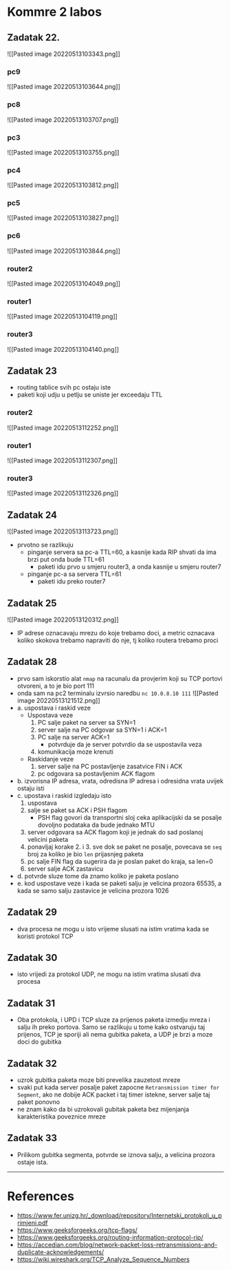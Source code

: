 # Kommre 2 labos
## Zadatak 22.
![[Pasted image 20220513103343.png]]

### pc9
![[Pasted image 20220513103644.png]]
### pc8
![[Pasted image 20220513103707.png]]
### pc3
![[Pasted image 20220513103755.png]]
### pc4
![[Pasted image 20220513103812.png]]
### pc5
![[Pasted image 20220513103827.png]]
### pc6
![[Pasted image 20220513103844.png]]
### router2
![[Pasted image 20220513104049.png]]
### router1
![[Pasted image 20220513104119.png]]
### router3
![[Pasted image 20220513104140.png]]
## Zadatak 23
- routing tablice svih pc ostaju iste
- paketi koji udju u petlju se uniste jer exceedaju TTL
### router2
![[Pasted image 20220513112252.png]]
### router1
![[Pasted image 20220513112307.png]]
### router3
![[Pasted image 20220513112326.png]]
## Zadatak 24
![[Pasted image 20220513113723.png]]
- prvotno se razlikuju
	- pinganje servera sa pc-a TTL=60, a kasnije kada RIP shvati da ima brzi put onda bude TTL=61
		- paketi idu prvo u smjeru router3, a onda kasnije u smjeru router7
	- pinganje pc-a sa servera TTL=61
		- paketi idu preko router7 
## Zadatak 25
![[Pasted image 20220513120312.png]]
- IP adrese oznacavaju mrezu do koje trebamo doci, a metric oznacava koliko skokova trebamo napraviti do nje, tj koliko routera trebamo proci
## Zadatak 28
- prvo sam iskorstio alat `nmap` na racunalu da provjerim koji su TCP portovi otvoreni, a to je bio port 111
- onda sam na pc2 terminalu izvrsio naredbu `nc 10.0.8.10 111`
![[Pasted image 20220513121512.png]]
- a. uspostava i raskid veze 
	- Uspostava veze
		1. PC salje paket na server sa SYN=1
		2. server salje na PC odgovar sa SYN=1 i ACK=1
		3. PC salje na server ACK=1
			- potvrduje da je server potvrdio da se uspostavila veza
		4. komunikacija moze krenuti
	- Raskidanje veze
		1. server salje na PC postavljenje zasatvice FIN i ACK
		2. pc odgovara sa postavljenim ACK flagom
- b. izvorisna IP adresa, vrata, odredisna IP adresa i odresidna vrata uvijek ostaju isti
- c. upostava i raskid izgledaju isto
	1. uspostava
	2. salje se paket sa ACK i PSH flagom
		- PSH flag govori da transportni sloj ceka aplikacijski da se posalje dovoljno podataka da bude jednako MTU
	3. server odgovara sa ACK flagom koji je jednak do sad poslanoj velicini paketa
	4. ponavljaj korake 2. i 3. sve dok se paket ne posalje, povecava se `seq` broj za koliko je bio `len` prijasnjeg paketa
	5. pc salje FIN flag da sugerira da je poslan paket do kraja, sa len=0
	6. server salje ACK zastavicu
- d. potvrde sluze tome da znamo koliko je paketa poslano
- e. kod uspostave veze i kada se paketi salju je velicina prozora 65535, a kada se samo salju zastavice je velicina prozora 1026
## Zadatak 29
- dva procesa ne mogu u isto vrijeme slusati na istim vratima kada se koristi protokol TCP
## Zadatak 30
- isto vrijedi za protokol UDP, ne mogu na istim vratima slusati dva procesa
## Zadatak 31
- Oba protokola, i UPD i TCP sluze za prijenos paketa izmedju mreza i salju ih preko portova. Samo se razlikuju u tome kako ostvaruju taj prijenos, TCP je sporiji ali nema gubitka paketa, a UDP je brzi a moze doci do gubitka
## Zadatak 32
- uzrok gubitka paketa moze biti prevelika zauzetost mreze
- svaki put kada server posalje paket zapocne `Retransmission timer for Segment`, ako ne dobije ACK packet i taj timer istekne, server salje taj paket ponovno
- ne znam kako da bi uzrokovali gubitak paketa bez mijenjanja karakteristika poveznice mreze
## Zadatak 33
- Prilikom gubitka segmenta, potvrde se iznova salju, a velicina prozora ostaje ista.
---
# References
- https://www.fer.unizg.hr/_download/repository/Internetski_protokoli_u_primjeni.pdf
- https://www.geeksforgeeks.org/tcp-flags/
- https://www.geeksforgeeks.org/routing-information-protocol-rip/
- https://accedian.com/blog/network-packet-loss-retransmissions-and-duplicate-acknowledgements/
- https://wiki.wireshark.org/TCP_Analyze_Sequence_Numbers